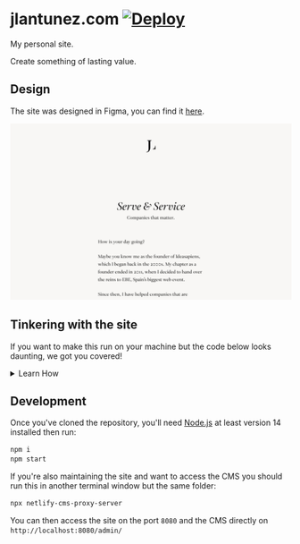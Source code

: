 # jlantunez.com [![Deploy](https://github.com/jlantunez/jlantunez.com/actions/workflows/build.yml/badge.svg)](https://github.com/jlantunez/jlantunez.com/actions/workflows/build.yml)

My personal site.

Create something of lasting value.

## Design

The site was designed in Figma, you can find it [here](https://www.figma.com/community/file/1208849100325708044).

![Welcome screen](/instructions/welcome.jpeg)

## Tinkering with the site

If you want to make this run on your machine but the code below looks daunting, we got you covered!

<details>
  <summary>Learn How</summary>

### Step 1
You'll need [Node.js](https://nodejs.org/en/). Hop on that website and choose the version that says LTS and install it.

### Step 2
Then you'll need to download the repo:

![downloading the repo](/instructions/instructions-download.gif)

### Step 3
Once you got it downloaded you'll see a ZIP file which you now need to uncompress. This _just works_ on a Mac but you might need something like WinRar on a Windows machine:

![expanding the repo](/instructions/instructions-expand.gif)

### Step 4
Now that's expanded, we need to access it via the command line. Open your terminal and write `cd` and an space and drag the folder directly to it. Then run `npm i`:

![installing the repo](/instructions/instructions-install.gif)

### Step 5
It might take some minutes to get it finished but once it's done, we're fairly close! Just run `npm start` and a browser window will soon open.

![starting the repo](/instructions/instructions-start.gif)

### Voilà!
Great! Now any changes that you make on the files will reflect on the browser automatically.

</details>

## Development

Once you've cloned the repository, you'll need [Node.js](https://nodejs.org/en/) at least version 14 installed then run:

````bash
npm i
npm start
````

If you're also maintaining the site and want to access the CMS you should run this in another terminal window but the same folder:

````bash
npx netlify-cms-proxy-server
````

You can then access the site on the port `8080` and the CMS directly on `http://localhost:8080/admin/`

